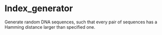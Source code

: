 # Index_generator
Generate random DNA sequences, such that every pair of sequences has a Hamming distance larger than specified one.
